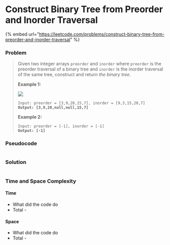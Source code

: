 # Construct Binary Tree from Preorder and Inorder Traversal

{% embed url="https://leetcode.com/problems/construct-binary-tree-from-preorder-and-inorder-traversal" %}

### Problem

> Given two integer arrays `preorder` and `inorder` where `preorder` is the preorder traversal of a binary tree and `inorder` is the inorder traversal of the same tree, construct and return _the binary tree_.
>
> &#x20;
>
> **Example 1:**
>
> ![](https://assets.leetcode.com/uploads/2021/02/19/tree.jpg)
>
> <pre><code>Input: preorder = [3,9,20,15,7], inorder = [9,3,15,20,7]
> <strong>Output: [3,9,20,null,null,15,7]</strong></code></pre>
>
> **Example 2:**
>
> <pre><code>Input: preorder = [-1], inorder = [-1]
> <strong>Output: [-1]</strong></code></pre>

### Pseudocode

```
```

### Solution

```
```

### Time and Space Complexity

#### Time

* What did the code do
* Total -

#### Space

* What did the code do
* Total -
